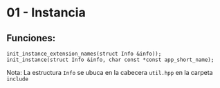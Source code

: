# 01 - Instancia

## Funciones:

    init_instance_extension_names(struct Info &info));
    init_instance(struct Info &info, char const *const app_short_name);

Nota: La estructura `Info` se ubuca en la cabecera `util.hpp` en la carpeta `include`